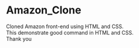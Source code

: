# Amazon_Clone
Cloned Amazon front-end using HTML and CSS.
<br>
This demonstrate good command in HTML and CSS.
<br>
Thank you